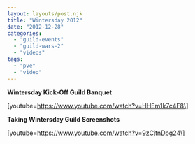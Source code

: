 ```yaml
---
layout: layouts/post.njk
title: "Wintersday 2012"
date: "2012-12-28"
categories: 
  - "guild-events"
  - "guild-wars-2"
  - "videos"
tags: 
  - "pve"
  - "video"
---
```


**Wintersday Kick-Off Guild Banquet**

\[youtube=https://www.youtube.com/watch?v=HHEm1k7c4F8\]

**Taking Wintersday Guild Screenshots**

\[youtube=https://www.youtube.com/watch?v=9zCjtnDpg24\]

